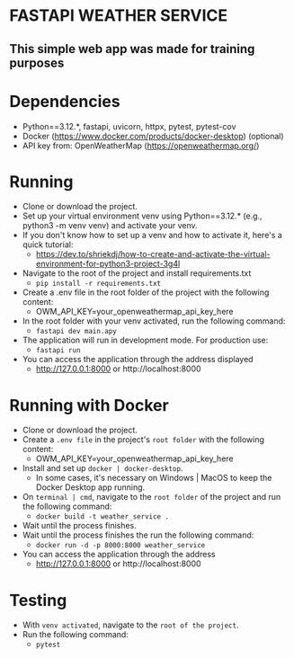FASTAPI WEATHER SERVICE
===============================
## This simple web app was made for training purposes

Dependencies
===============================

- Python==3.12.*, fastapi, uvicorn, httpx, pytest, pytest-cov
- Docker (https://www.docker.com/products/docker-desktop) (optional)
- API key from: OpenWeatherMap (https://openweathermap.org/)

Running
===============================
- Clone or download the project.
- Set up your virtual environment venv using Python==3.12.* (e.g., python3 -m venv venv) and activate your venv.
- If you don't know how to set up a venv and how to activate it, here's a quick tutorial:
  - https://dev.to/shriekdj/how-to-create-and-activate-the-virtual-environment-for-python3-project-3g4l
- Navigate to the root of the project and install requirements.txt
  - `pip install -r requirements.txt`
- Create a .env file in the root folder of the project with the following content:
  - OWM_API_KEY=your_openweathermap_api_key_here
- In the root folder with your venv activated, run the following command: 
  - `fastapi dev main.apy`
- The application will run in development mode. For production use: 
  - `fastapi run`
- You can access the application through the address displayed
  - http://127.0.0.1:8000 or http://localhost:8000

Running with Docker
===============================
- Clone or download the project.
- Create a `.env file` in the project's `root folder` with the following content:
  - OWM_API_KEY=your_openweathermap_api_key_here
- Install and set up `docker | docker-desktop`.
  - In some cases, it's necessary on Windows | MacOS to keep the Docker Desktop app running.
- On `terminal | cmd`, navigate to the `root folder` of the project and run the following command: 
  - `docker build -t weather_service .`
- Wait until the process finishes.
- Wait until the process finishes the run the following command: 
  - `docker run -d -p 8000:8000 weather_service`
- You can access the application through the address 
  - http://127.0.0.1:8000 or http://localhost:8000

Testing
===============================
- With `venv activated`, navigate to the `root of the project`.
- Run the following command: 
  - `pytest`